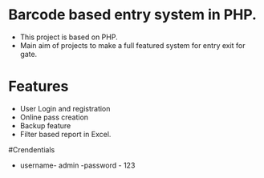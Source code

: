 # Barcode based entry system in PHP.
- This project is based on PHP.
- Main aim of projects to make a full featured system for entry exit for gate.
 
# Features
- User Login and registration
- Online pass creation
- Backup feature
- Filter based report in Excel.

#Crendentials
- username- admin
-password - 123
